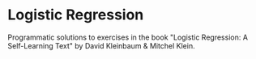 # Logistic Regression

Programmatic solutions to exercises in the book "Logistic Regression: A Self-Learning Text" by David Kleinbaum & Mitchel Klein.
